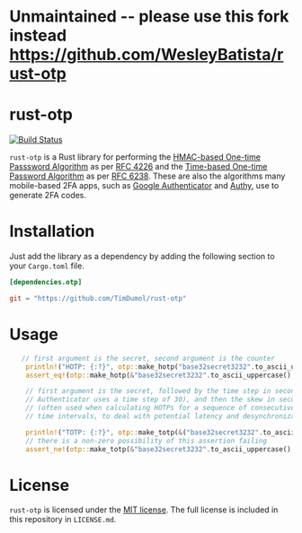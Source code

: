 # Unmaintained -- please use this fork instead https://github.com/WesleyBatista/rust-otp

# rust-otp

[![Build Status](https://travis-ci.org/TimDumol/rust-otp.svg?branch=master)](https://travis-ci.org/TimDumol/rust-otp)

`rust-otp` is a Rust library for performing the [HMAC-based One-time Passsword Algorithm](http://en.wikipedia.org/wiki/HMAC-based_One-time_Password_Algorithm) as per [RFC 4226](http://tools.ietf.org/html/rfc4226) and the [Time-based One-time Password Algorithm](http://en.wikipedia.org/wiki/Time-based_One-time_Password_Algorithm) as per [RFC 6238](http://tools.ietf.org/html/rfc6238). These are also the algorithms many mobile-based 2FA apps, such as [Google Authenticator](https://play.google.com/store/apps/details?id=com.google.android.apps.authenticator2) and [Authy](https://www.authy.com/), use to generate 2FA codes.

# Installation

Just add the library as a dependency by adding the following section to your
`Cargo.toml` file.

```toml
[dependencies.otp]

git = "https://github.com/TimDumol/rust-otp"
```

# Usage

```rust
   // first argument is the secret, second argument is the counter
    println!("HOTP: {:?}", otp::make_hotp("base32secret3232".to_ascii_uppercase().as_str(), 0).unwrap());
    assert_eq!(otp::make_hotp(&"base32secret3232".to_ascii_uppercase(), 0).unwrap(), 260182);

    // first argument is the secret, followed by the time step in seconds (Google
    // Authenticator uses a time step of 30), and then the skew in seconds
    // (often used when calculating HOTPs for a sequence of consecutive
    // time intervals, to deal with potential latency and desynchronization).

    println!("TOTP: {:?}", otp::make_totp(&("base32secret3232".to_ascii_uppercase()), 30, 0).unwrap());
    // there is a non-zero possibility of this assertion failing
    assert_ne!(otp::make_totp(&"base32secret3232".to_ascii_uppercase(), 30, 0).unwrap(), 260182_u32);
```

# License

`rust-otp` is licensed under the [MIT license](http://opensource.org/licenses/MIT).
The full license is included in this repository in `LICENSE.md`.

